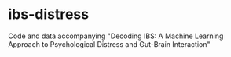 # ibs-distress
Code and data accompanying "Decoding IBS: A Machine Learning Approach to Psychological Distress and Gut-Brain Interaction"
